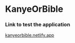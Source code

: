 # KanyeOrBible

### Link to test the application
[kanyeorbible.netlify.app](kanyeorbible.netlify.app)
